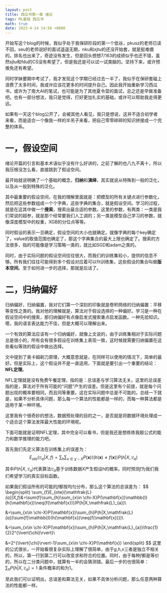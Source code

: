 ```yaml
---
layout: post
title: 西瓜书第一章 绪论
tags: ML基础 西瓜书
math: true
date: 2023-4-14 14:56 +0800
---
```




开始写这个blog的时候，我似乎处于我保研阶段的第一个低谷，pkusz的老师已读不回，seu的老师说好的面试遥遥无期，nku和xjtu的还没开始套，就是挺难绷的。排名也出来了，奇迹没有发生，但是回头想想7/163的成绩似乎也还不错，虽然sjtu和fdu的CS没有希望了，但是我还是可以试一试类脑的。坚持下来，或许预推免还有希望。

同时学妹要期中考试了，我才发现这个学期已经过去一半了，我似乎在保研套磁上浪费了太多时间，我或许应该花更多的时间提升自己。因此我开始重新学习西瓜书，或许为了南大AI的笔试，也可能是为了其他夏令营的面试，总之还是早做准备吧。也有一部分想法，我只是觉得，打好更加扎实的基础，或许可以帮助我走得更远。

如果有一天这个blog公开了，会被其他人看见，我只是想说，这并不适合初学者来看，而是适合一个像我一样的半吊子来看，把自己零零碎碎的知识拼接成一个完整的体系。

# 一，假设空间

绪论开篇的引言和基本术语似乎没有什么好讲的，之前了解的也八九不离十，所以我压根没怎么看，直接跳到了假设空间。

最开始就说明确了一个基础的概念，**归纳**和**演绎**，其实就说从特殊到一般的泛化，以及从一般到特殊的泛化。

其中最重要的假设空间，在我的理解里面就是：把模型的所有关键点进行参数化，然后把这些参数组成一个个字典，这些字典的集合，就是假设空间。学习的过程，就是在这其中做一个**搜索**，搜索出最合适的参数。这里的参数，有两类：一类是我们常说的超参，就是那个经常要我们人工调的；另一类是模型自己学习的参数，就像深度模型中的权重，XGB的分位点等等。

同时假设的表示一旦确定，假设空间的大小也就确定。就像字典的每个key确定了，value的取值范围也确定了，那这个字典集合的最大上限也确定了。搜索的方法很多，指的可能像是学习策略一类的，就比如SGD和adam之类的。

同时，由于实际问题的假设空间往往很大，而我们的训练集较小，提供的信息不够。所有我们往往可能得到多个假设对应着可以fit训练集，这些假设的集合叫做**版本空间**。至于如何进一步的选择，那就是后话了。

# 二，归纳偏好

归纳偏好，归纳偏置，我对它们第一个深刻的印象就是卷积网络的归纳偏置：平移等变性之类的。我对他的理解就是，算法对于假设选择的一种偏好。学习是一种在假设空间中的搜索，那归纳偏好有点像启发式搜索重点启发函数。一种先验知识。嗯，我的语言表达能力不佳，但是大概可以理解出来。

一个有效的算法应该有一个归纳偏好，就像上文说的，由于训练集相对于实际问题总是很小的，所有会有很多假设在训练集上表现一致，这时候就需要归纳偏置在这些看似等效的假设中做出选择。

文中提到了奥卡姆剃刀原理，大概意思就是，在同样可以使用的情况下，简单的最好。但是实际上，这个假设并不是一直适用，下面就是要引出一个重要的结论：**NFL定理**。

NFL定理就是没有免费午餐定理，指的是：总误差与学习算法无关。这里的总误差指的是，算法对于所有可能的“问题”产生的误差。但是这里有个前提，就是每个问题出现的概率要相同，而且同等重要。这在实际问题中总是不可能的。总结一下就是，如果不分析具体问题，那么每一个算法的性能都是一样的，而每一种算法都是适用于某一种环境。

这里我有个很奇妙的想法，数据预处理的目的之一，是否就是将数据环境处理成一个适合这个算法发挥最大性能的环境呢。

下面可能就是证明NFL定理，其中完全可以看书，但是我还是想练练我敲公式的能力和数学推理的能力吧。

首先我们先定义算法在训练集上的误差为：
$$
E_{ote}(\mathfrak{L}_{a}|X,f)=\sum_{h}\sum_{x\in \chi-X}P(\mathbf{x})\mathbb{I}(h(\mathbf{x})\neq{f(\mathbf{x})})P(h|X,\mathfrak{L}_{a})
$$

其中$P(h|X,\mathfrak{L}_{a})$代表算法$\mathfrak{L}_{a}$基于训练数据$X$产生假设$h$的概率。同时预测$f$为我们我们希望学习的真实目标函数。

如果我们假设所有的可能的$f$都按均匀分布，那么这个算法的总误差为：
$$
\begin{split}
\sum_{f}E_{ote}(\mathfrak{L}_{a}|X,f)&=\sum_{f}\sum_{h}\sum_{x\in \chi-X}P(\mathbf{x})\mathbb{I}(h(\mathbf{x})\neq{f(\mathbf{x})})P(h|X,\mathfrak{L}_{a})\\

&=\sum_{x\in \chi-X}P(\mathbf{x})\sum_{h}P(h|X,\mathfrak{L}_{a})\sum_{f}\mathbb{I}(h(\mathbf{x})\neq{f(\mathbf{x})})\\

&=\sum_{x\in \chi-X}P(\mathbf{x})\sum_{h}P(h|X,\mathfrak{L}_{a})\frac{1}{2}2^{\lvert{\chi}\rvert}\\

&=2^{\lvert{\chi}\rvert-1}\sum_{x\in \chi-X}P(\mathbf{x})
\end{split}
$$
这里的公式很长，一开始看很复杂实际上理解了很简单，由于$g$,$h$,$x$三者是独立不相关的，所以，第一行到第二行可以改变求和符合的位置。同时，由于每种$f$都是等价的，所以在二分类问题中，就算有一半的会猜测错。最后一步的也很简单：$\sum_{h}P(h|X,\mathfrak{L}_{a})=1$ 条件概率的和为1。

至此我们可以证明出，总误差和算法无关，如果不具体分析问题，那么任意两种算法的性能都一样。



